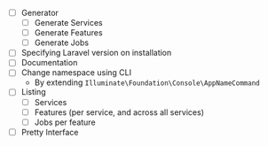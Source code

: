 - [ ] Generator
    - [ ] Generate Services
    - [ ] Generate Features
    - [ ] Generate Jobs
- [ ] Specifying Laravel version on installation
- [ ] Documentation
- [ ] Change namespace using CLI
    - By extending `Illuminate\Foundation\Console\AppNameCommand`
- [ ] Listing
    - [ ] Services
    - [ ] Features (per service, and across all services)
    - [ ] Jobs per feature
- [ ] Pretty Interface

